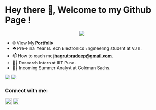 # Hey there 👋, Welcome to my Github Page !

<p align="center"> <img src="https://komarev.com/ghpvc/?username=Jhagrut&color=orange"> </p>

- 🌐 View My [**Portfolio**](https://jhagrutlalwani.netlify.app/)
- ☘️ Pre-Final Year B.Tech Electronics Engineering student at VJTI.
- 📫 How to reach me **jhagrutpradeep@gmail.com**.
- 👨‍💻 Research Intern at IIIT Pune.
- 👨‍💼 Incoming Summer Analyst at Goldman Sachs.

<div>
  <img src="https://github.com/Jhagrut/my-stats/blob/main/generated/overview.svg">
  <img src="https://github.com/Jhagrut/my-stats/blob/main/generated/languages.svg">
</div>

### Connect with me:

[<img align="left" alt="jhagrut-lalwani | LinkedIn" width="22px" src="https://cdn.jsdelivr.net/npm/simple-icons@v3/icons/linkedin.svg" />][linkedin]
[<img align="left" alt="jhagrut-lalwani | Facebook" width="22px" src="https://cdn.jsdelivr.net/npm/simple-icons@3.13.0/icons/facebook.svg" />][facebook]

[linkedin]: https://linkedin.com/in/jhagrut-lalwani
[facebook]: https://www.facebook.com/jhagrut.lalwani/